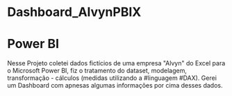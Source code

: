 # Dashboard_AlvynPBIX
# Power BI

Nesse Projeto coletei dados fictícios de uma empresa "Alvyn" do Excel para o Microsoft Power BI, fiz o tratamento do dataset, modelagem, transformação - cálculos (medidas utilizando a #linguagem #DAX). Gerei um Dashboard com apnesas algumas informações por cima desses dados.

